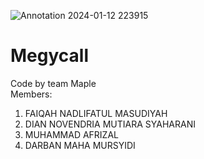 ![Annotation 2024-01-12 223915](https://github.com/DarbanMM/Megycall/assets/118873521/a6a01187-5cd3-40d4-aaa3-eb8e35a0bd1d)

# Megycall
Code by team Maple  
Members:
1. FAIQAH NADLIFATUL MASUDIYAH
2. DIAN NOVENDRIA MUTIARA SYAHARANI
3. MUHAMMAD AFRIZAL
4. DARBAN MAHA MURSYIDI
